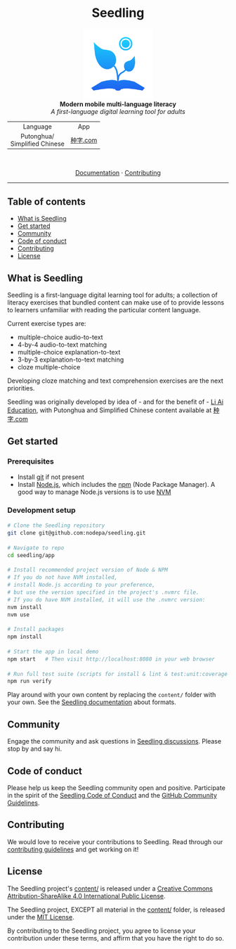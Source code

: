 <h1 align="center">Seedling</h1>

<p align="center">
  <img src="docs/seedling-logo-blue.svg"
    alt="seedling-logo" height="160px" width="160px"/>
  <br/>
  <b>Modern mobile multi-language literacy</b>
  <br/>
  <i>A first-language digital learning tool for adults</i>
</p>

<table align="center">
  <tr>
    <td align="center">Language</td>
    <td align="center">App</td>
  </tr>
  <tr>
    <td align="center">Putonghua/<br/>Simplified Chinese</td>
    <td align="center"><a href="https://种字.com">种字.com</a></td>
  </tr>
</table>

<br/>
<p align="center">
  <a href="/docs/index.md">Documentation</a>
  ·
  <a href="/.github/CONTRIBUTING.md">Contributing</a>
</p>
<hr>

## Table of contents <!-- omit in toc -->

- [What is Seedling](#what-is-seedling)
- [Get started](#get-started)
- [Community](#community)
- [Code of conduct](#code-of-conduct)
- [Contributing](#contributing)
- [License](#license)

## What is Seedling

Seedling is a first-language digital learning tool for adults;
a collection of literacy exercises
that bundled content can make use of
to provide lessons to learners
unfamiliar with reading the particular content language.

Current exercise types are:

- multiple-choice audio-to-text
- 4-by-4 audio-to-text matching
- multiple-choice explanation-to-text
- 3-by-3 explanation-to-text matching
- cloze multiple-choice

Developing cloze matching and text comprehension exercises
are the next priorities.

Seedling was originally developed by idea of - and for the benefit of -
[Li Ai Education](https://liaieducation.com),
with Putonghua and Simplified Chinese content
available at [种字.com](https://种字.com)

## Get started

### Prerequisites

- Install [git](https://git-scm.com) if not present
- Install [Node.js](https://nodejs.org), which includes the
  [npm](https://www.npmjs.com/get-npm) (Node Package Manager).
  A good way to manage Node.js versions is to use
  [NVM](https://github.com/nvm-sh/nvm)

### Development setup

```sh
# Clone the Seedling repository
git clone git@github.com:nodepa/seedling.git

# Navigate to repo
cd seedling/app

# Install recommended project version of Node & NPM
# If you do not have NVM installed,
# install Node.js according to your preference,
# but use the version specified in the project's .nvmrc file.
# If you do have NVM installed, it will use the .nvmrc version:
nvm install
nvm use

# Install packages
npm install

# Start the app in local demo
npm start   # Then visit http://localhost:8080 in your web browser

# Run full test suite (scripts for install & lint & test:unit:coverage & test:e2e)
npm run verify
```

Play around with your own content
by replacing the `content/` folder with your own.
See the [Seedling documentation](/docs/index.md) about formats.

## Community

Engage the community and ask questions
in [Seedling discussions](https://github.com/nodepa/seedling/discussions).
Please stop by and say hi.

## Code of conduct

Please help us keep the Seedling community open and positive.
Participate in the spirit of the
[Seedling Code of Conduct](.github/CODE_OF_CONDUCT.md)
and the [GitHub Community Guidelines](
https://docs.github.com/en/github/site-policy/github-community-guidelines).

## Contributing

We would love to receive your contributions to Seedling.
Read through our [contributing guidelines](.github/CONTRIBUTING.md)
and get working on it!

## License

The Seedling project's [content/](content/) is released under a
[Creative Commons Attribution-ShareAlike 4.0 International Public License](
content/LICENSE.md).

The Seedling project,
EXCEPT all material in the [content/](content/) folder,
is released under the [MIT License](LICENSE.md).

By contributing to the Seedling project,
you agree to license your contribution under these terms,
and affirm that you have the right to do so.
